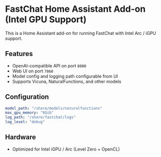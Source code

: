 # FastChat Home Assistant Add-on (Intel GPU Support)

This is a Home Assistant add-on for running FastChat with Intel Arc / iGPU support.

## Features
- OpenAI-compatible API on port `8000`
- Web UI on port `7860`
- Model config and logging path configurable from UI
- Supports Vicuna, NaturalFunctions, and other models

## Configuration

```yaml
model_path: "/share/models/naturalfunctions"
max_gpu_memory: "8Gib"
log_path: "/share/fastchat/logs"
log_level: "debug"
```

## Hardware
- Optimized for Intel iGPU / Arc (Level Zero + OpenCL)
